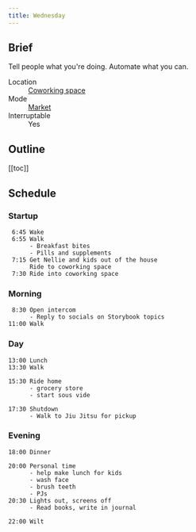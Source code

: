 ```yaml
---
title: Wednesday
---
```


## Brief

Tell people what you're doing. Automate what you can.

<dl>
  <dt>Location</dt>
  <dd><a href="/mode/coworking">Coworking space</a></dd>

  <dt>Mode</dt>
  <dd><a href="/mode/market">Market</a></dd>

  <dt>Interruptable</dt>
  <dd>Yes</dd>
</dl>

## Outline

[[toc]]

## Schedule

### Startup

```
 6:45 Wake
 6:55 Walk
      - Breakfast bites
      - Pills and supplements
 7:15 Get Nellie and kids out of the house
      Ride to coworking space
 7:30 Ride into coworking space
```

### Morning

```
 8:30 Open intercom
      - Reply to socials on Storybook topics
11:00 Walk
```

### Day

```
13:00 Lunch
13:30 Walk

15:30 Ride home
      - grocery store
      - start sous vide

17:30 Shutdown
      - Walk to Jiu Jitsu for pickup
```

### Evening

```
18:00 Dinner

20:00 Personal time
      - help make lunch for kids
      - wash face
      - brush teeth
      - PJs
20:30 Lights out, screens off
      - Read books, write in journal

22:00 Wilt
```

